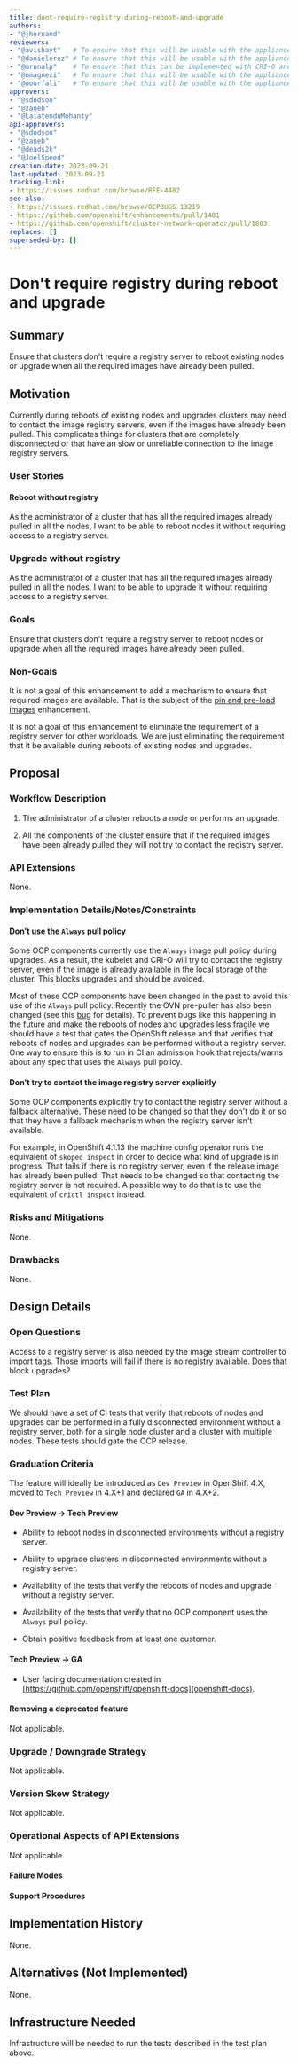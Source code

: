 ```yaml
---
title: dont-require-registry-during-reboot-and-upgrade
authors:
- "@jhernand"
reviewers:
- "@avishayt"   # To ensure that this will be usable with the appliance.
- "@danielerez" # To ensure that this will be usable with the appliance.
- "@mrunalp"    # To ensure that this can be implemented with CRI-O and MCO.
- "@nmagnezi"   # To ensure that this will be usable with the appliance.
- "@oourfali"   # To ensure that this will be usable with the appliance.
approvers:
- "@sdodson"
- "@zaneb"
- "@LalatenduMohanty"
api-approvers:
- "@sdodson"
- "@zaneb"
- "@deads2k"
- "@JoelSpeed"
creation-date: 2023-09-21
last-updated: 2023-09-21
tracking-link:
- https://issues.redhat.com/browse/RFE-4482
see-also:
- https://issues.redhat.com/browse/OCPBUGS-13219
- https://github.com/openshift/enhancements/pull/1481
- https://github.com/openshift/cluster-network-operator/pull/1803
replaces: []
superseded-by: []
---
```


# Don't require registry during reboot and upgrade

## Summary

Ensure that clusters don't require a registry server to reboot existing nodes or
upgrade when all the required images have already been pulled.

## Motivation

Currently during reboots of existing nodes and upgrades clusters may need to
contact the image registry servers, even if the images have already been pulled.
This complicates things for clusters that are completely disconnected or that
have an slow or unreliable connection to the image registry servers.

### User Stories

#### Reboot without registry

As the administrator of a cluster that has all the required images already
pulled in all the nodes, I want to be able to reboot nodes it without requiring
access to a registry server.

### Upgrade without registry

As the administrator of a cluster that has all the required images already
pulled in all the nodes, I want to be able to upgrade it without requiring
access to a registry server.

### Goals

Ensure that clusters don't require a registry server to reboot nodes or upgrade
when all the required images have already been pulled.

### Non-Goals

It is not a goal of this enhancement to add a mechanism to ensure that
required images are available. That is the subject of the [pin and pre-load
images](https://github.com/openshift/enhancements/pull/1481) enhancement.

It is not a goal of this enhancement to eliminate the requirement of a registry
server for other workloads. We are just eliminating the requirement that it be
available during reboots of existing nodes and upgrades.

## Proposal

### Workflow Description

1. The administrator of a cluster reboots a node or performs an upgrade.

1. All the components of the cluster ensure that if the required images have
been already pulled they will not try to contact the registry server.

### API Extensions

None.

### Implementation Details/Notes/Constraints

#### Don't use the `Always` pull policy

Some OCP components currently use the `Always` image pull policy during
upgrades. As a result, the kubelet and CRI-O will try to contact the registry
server, even if the image is already available in the local storage of the
cluster. This blocks upgrades and should be avoided.

Most of these OCP components have been changed in the past to avoid this use of
the `Always` pull policy. Recently the OVN pre-puller has also been changed (see
this [bug](https://issues.redhat.com/browse/OCPBUGS-13219) for details).  To
prevent bugs like this happening in the future and make the reboots of nodes and
upgrades less fragile we should have a test that gates the OpenShift release and
that verifies that reboots of nodes and upgrades can be performed without a
registry server. One way to ensure this is to run in CI an admission hook that
rejects/warns about any spec that uses the `Always` pull policy.

#### Don't try to contact the image registry server explicitly

Some OCP components explicitly try to contact the registry server without a
fallback alternative. These need to be changed so that they don't do it or so
that they have a fallback mechanism when the registry server isn't available.

For example, in OpenShift 4.1.13 the machine config operator runs the
equivalent of `skopeo inspect` in order to decide what kind of upgrade is in
progress. That fails if there is no registry server, even if the release image
has already been pulled. That needs to be changed so that contacting the
registry server is not required. A possible way to do that is to use the
equivalent of `crictl inspect` instead.

### Risks and Mitigations

None.

### Drawbacks

None.

## Design Details

### Open Questions

Access to a registry server is also needed by the image stream controller to
import tags. Those imports will fail if there is no registry available. Does
that block upgrades?

### Test Plan

We should have a set of CI tests that verify that reboots of nodes and upgrades
can be performed in a fully disconnected environment without a registry server,
both for a single node cluster and a cluster with multiple nodes. These tests
should gate the OCP release.

### Graduation Criteria

The feature will ideally be introduced as `Dev Preview` in OpenShift 4.X,
moved to `Tech Preview` in 4.X+1 and declared `GA` in 4.X+2.

#### Dev Preview -> Tech Preview

- Ability to reboot nodes in disconnected environments without a registry
server.

- Ability to upgrade clusters in disconnected environments without a registry
server.

- Availability of the tests that verify the reboots of nodes and upgrade without
a registry server.

- Availability of the tests that verify that no OCP component uses the `Always`
pull policy.

- Obtain positive feedback from at least one customer.

#### Tech Preview -> GA

- User facing documentation created in
[https://github.com/openshift/openshift-docs](openshift-docs).

#### Removing a deprecated feature

Not applicable.

### Upgrade / Downgrade Strategy

Not applicable.

### Version Skew Strategy

Not applicable.

### Operational Aspects of API Extensions

Not applicable.

#### Failure Modes

#### Support Procedures

## Implementation History

None.

## Alternatives (Not Implemented)

None.

## Infrastructure Needed

Infrastructure will be needed to run the tests described in the test plan above.
